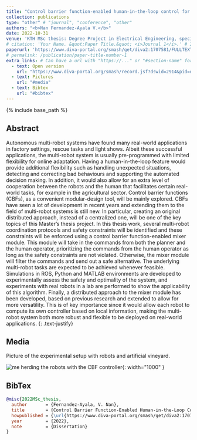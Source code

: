 ```yaml
---
title: "Control barrier function-enabled human-in-the-loop control for multi-robot systems: Centralized and distributed approaches"
collection: publications
type: "other" # "journal", "conference", "other"
authors: "<b>Nan Fernandez-Ayala V.</b>"
date: 2022-10-31
venue: 'KTH MSc thesis: Degree Project in Electrical Engineering, specializing in Systems, Control and Robotics'
# citation: 'Your Name. &quot;Paper Title.&quot; <i>Journal 1</i>.' # If not defined, the recommended citation is automatically generated
paperurl: 'https://www.diva-portal.org/smash/get/diva2:1707581/FULLTEXT01.pdf' #.pdf file link, can be "http://..." or a file name inside files/
# permalink: /publication/paper-title-number-1
extra_links: # Can have a url with "https://..." or "#section-name" for a reference to a section in this .md page, e.g #media
  - text: Open version
    url: "https://www.diva-portal.org/smash/record.jsf?dswid=2914&pid=diva2%3A1707581"
  - text: Pictures
    url: "#media"
  - text: Bibtex
    url: "#bibtex"
---
```

{% include base_path %}
## Abstract

Autonomous multi-robot systems have found many real-world applications
in factory settings, rescue tasks and light shows. Albeit these successful
applications, the multi-robot system is usually pre-programmed with limited
flexibility for online adaptation. Having a human-in-the-loop feature would
provide additional flexibility such as handling unexpected situations, detecting
and correcting bad behaviours and supporting the automated decision making.
In addition, it would also allow for an extra level of cooperation between the
robots and the human that facilitates certain real-world tasks, for example in
the agricultural sector.
Control barrier functions (CBFs), as a convenient modular-design tool,
will be mainly explored. CBFs have seen a lot of development in recent years
and extending them to the field of multi-robot systems is still new. In particular,
creating an original distributed approach, instead of a centralized one, will be
one of the key topics of this Master’s thesis project.
In this thesis work, several multi-robot coordination protocols and safety
constraints will be identified and these constraints will be enforced using a
control barrier function-enabled mixer module. This module will take in
the commands from both the planner and the human operator, prioritizing
the commands from the human operator as long as the safety constraints
are not violated. Otherwise, the mixer module will filter the commands and
send out a safe alternative. The underlying multi-robot tasks are expected to
be achieved whenever feasible. Simulations in ROS, Python and MATLAB
environments are developed to experimentally assess the safety and optimality
of the system, and experiments with real robots in a lab are performed to show
the applicability of this algorithm.
Finally, a distributed approach to the mixer module has been developed,
based on previous research and extended to allow for more versatility. This
is of key importance since it would allow each robot to compute its own
controller based on local information, making the multi-robot system both
more robust and flexible to be deployed on real-world applications.
{: .text-justify}

## Media
Picture of the experimental setup with robots and artificial vineyard.

![me herding the robots with the CBF controller]({{base_path}}/images/icra23/robots.jpg){: width="1000" }

## BibTex

```bibtex
@misc{2022MSc_thesis,
  author       = {Fernandez-Ayala, V. Nan},
  title        = {Control Barrier Function-Enabled Human-in-the-Loop Control for Multi-Robot Systems: Centralized and Distributed Approaches},
  howpublished = {\url{https://www.diva-portal.org/smash/get/diva2:1707581/FULLTEXT01.pdf}},
  year         = {2022},
  note         = {Dissertation}
}
```